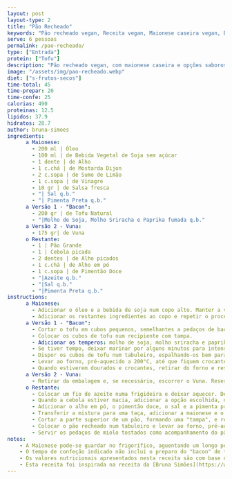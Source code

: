 ```yaml
---
layout: post
layout-type: 2
title: "Pão Recheado"
keywords: "Pão recheado vegan, Receita vegan, Maionese caseira vegan, Bacon de tofu, Como fazer pão recheado vegan, Pão recheado vegan com tofu ou vuna, Pão recheado vegan para festas e ocasiões especiais, Como fazer tofu crocante no forno, Alternativas veganas ao bacon, Snacks veganos para partilhar"
serve: 6 pessoas
permalink: /pao-recheado/
type: ["Entrada"]
protein: ["Tofu"]
description: "Pão recheado vegan, com maionese caseira e opções saborosas de tofu crocante ou Vuna"
image: "/assets/img/pao-recheado.webp"
diet: ["s-frutos-secos"]
time-total: 45
time-prepar: 20
time-confe: 25
calorias: 490
proteinas: 12.5
lipidos: 37.9
hidratos: 28.7
author: bruna-simoes
ingredients:
      a Maionese:
        - 200 ml | Óleo
        - 100 ml | de Bebida Vegetal de Soja sem açúcar
        - 1 dente | de Alho
        - 1 c.chá | de Mostarda Dijon
        - 2 c.sopa | de Sumo de Limão
        - 1 c.sopa | de Vinagre
        - 10 gr | de Salsa fresca
        - "| Sal q.b."
        - "| Pimenta Preta q.b."
      a Versão 1 - "Bacon":
        - 200 gr | de Tofu Natural
        - "|Molho de Soja, Molho Sriracha e Paprika fumada q.b."
      a Versão 2 - Vuna:
        - 175 gr| de Vuna
      o Restante:
        - 1 | Pão Grande
        - 1 | Cebola picada
        - 2 dentes | de Alho picados
        - 1 c.chá | de Alho em pó
        - 1 c.sopa | de Pimentão Doce
        - "|Azeite q.b."
        - "|Sal q.b."
        - "|Pimenta Preta q.b."
instructions:
      a Maionese:
        - Adicionar o óleo e a bebida de soja num copo alto. Manter a varinha mágica no fundo do copo durante os primeiros segundos e, em seguida, movimentá-la para cima e para baixo até obter uma emulsão homogénea.
        - Adicionar os restantes ingredientes ao copo e repetir o processo de emulsão. Ajustar os temperos, se necessário.        
      a Versão 1 - "Bacon":
        - Cortar o tofu em cubos pequenos, semelhantes a pedaços de bacon.
        - Colocar os cubos de tofu num recipiente com tampa.
        - Adicionar os temperos: molho de soja, molho sriracha e paprika fumada. Misturar bem até que todos os pedaços de tofu estejam uniformemente cobertos.
        - Se tiver tempo, deixar marinar por alguns minutos para intensificar os sabores. Caso contrário, prosseguir diretamente para o próximo passo.
        - Dispor os cubos de tofu num tabuleiro, espalhando-os bem para que não fiquem sobrepostos.
        - Levar ao forno, pré-aquecido a 200°C, até que fiquem crocantes. Se necessário, virar os cubos de tofu durante o tempo de forno para garantir que tostem uniformemente.
        - Quando estiverem dourados e crocantes, retirar do forno e reservar.
      a Versão 2 - Vuna:
        - Retirar da embalagem e, se necessário, escorrer o Vuna. Reservar.
      o Restante:
        - Colocar um fio de azeite numa frigideira e deixar aquecer. De seguida, refogar a cebola e o alho picados.
        - Quando a cebola estiver macia, adicionar a opção escolhida, ou o Vuna ou o "Bacon".
        - Adicionar o alho em pó, o pimentão doce, o sal e a pimenta preta. Envolver bem e, se necessário, adicionar um pouco de água caso a mistura esteja seca. Deixar cozinhar durante aproximadamente 3 minutos.
        - Transferir a mistura para uma taça, adicionar a maionese e o queijo vegetal, e misturar tudo até obter uma consistência uniforme.
        - Cortar a parte superior de um pão, formando uma "tampa", e retirar todo o miolo.
        - Colocar o pão recheado num tabuleiro e levar ao forno, pré-aquecido a 190°C, durante cerca de 25 minutos. Nos últimos 8-10 minutos de forno, adicionar os pedaços de miolo ao tabuleiro para que tostem e fiquem crocantes sem risco de queimar.
        - Servir os pedaços de miolo tostados como acompanhamento do pão recheado. 
notes:
    - A Maionese pode-se guardar no frigorífico, aguentando um longo período de tempo, sem se deteriorar.
    - O tempo de confeção indicado não inclui o preparo do "bacon" de tofu, que pode variar conforme o tempo de marinada e forno.
    - Os valores nutricionais apresentados nesta receita são com base na versão do Vuna, contudo os valores entre as duas versões não variam muito.
    - Esta receita foi inspirada na receita da [Bruna Simões](https://www.instagram.com/p/DDd93DBsPB8/). 
---
```

